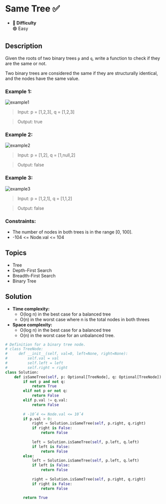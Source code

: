 # Same Tree ✅
- **📁 Difficulty**  
  🟢 Easy 

## Description
Given the roots of two binary trees `p` and `q`, write a function to check if they are the same or not.

Two binary trees are considered the same if they are structurally identical, and the nodes have the same value.

### Example 1:

![example1](https://assets.leetcode.com/uploads/2020/12/20/ex1.jpg)

> Input: p = [1,2,3], q = [1,2,3]

> Output: true


### Example 2:
![example2](https://assets.leetcode.com/uploads/2020/12/20/ex2.jpg)

> Input: p = [1,2], q = [1,null,2]

> Output: false

### Example 3:
![example3](https://assets.leetcode.com/uploads/2020/12/20/ex3.jpg)

> Input: p = [1,2,1], q = [1,1,2]

> Output: false
 

### Constraints:

- The number of nodes in both trees is in the range [0, 100].
- -104 <= Node.val <= 104

## Topics
- Tree
- Depth-First Search
- Breadth-First Search
- Binary Tree

## Solution
- **Time complexity:**
    - O(log n) in the best case for a balanced tree
    - O(n) in the worst case where n is the total nodes in both threes
- **Space complexity:**
    - O(log n) in the best case for a balanced tree
    - O(n) in the worst case for an unbalanced tree.

```py
# Definition for a binary tree node.
# class TreeNode:
#     def __init__(self, val=0, left=None, right=None):
#         self.val = val
#         self.left = left
#         self.right = right
class Solution:
    def isSameTree(self, p: Optional[TreeNode], q: Optional[TreeNode]) -> bool:
        if not p and not q:
            return True
        elif not p or not q:
            return False
        elif p.val != q.val:
            return False
        
        # -10ˆ4 <= Node.val <= 10ˆ4 
        if p.val > 0:
            right = Solution.isSameTree(self, p.right, q.right)
            if right is False:
                return False
            
            left = Solution.isSameTree(self, p.left, q.left)
            if left is False:
                return False
        else: 
            left = Solution.isSameTree(self, p.left, q.left)
            if left is False:
                return False
                                    
            right = Solution.isSameTree(self, p.right, q.right)
            if right is False:
                return False
            
        return True
```